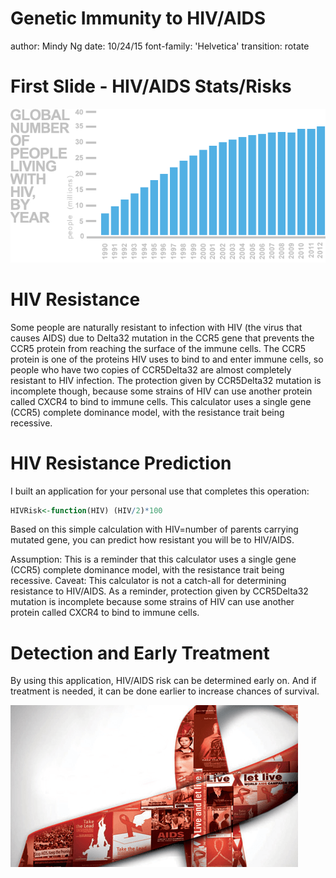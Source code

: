 Genetic Immunity to HIV/AIDS
========================================================
author: Mindy Ng
date: 10/24/15
font-family: 'Helvetica'
transition: rotate

First Slide - HIV/AIDS Stats/Risks
========================================================

![alt text](HIVGlobalGraph.png)


HIV Resistance
========================================================

Some people are naturally resistant to infection with HIV (the virus that causes AIDS) due to Delta32 mutation in the CCR5 gene that prevents the CCR5 protein from reaching the surface of the immune cells. The CCR5 protein is one of the proteins HIV uses to bind to and enter immune cells, so people who have two copies of CCR5Delta32 are almost completely resistant to HIV infection.	The protection given by CCR5Delta32 mutation is incomplete though, because some strains of HIV can use another protein called CXCR4 to bind to immune cells. This calculator uses a single gene (CCR5) complete dominance model, with the resistance trait being recessive.

HIV Resistance Prediction
========================================================

I built an application for your personal use that completes this operation:


```r
HIVRisk<-function(HIV) (HIV/2)*100
```

Based on this simple calculation with HIV=number of parents carrying mutated gene, you can predict how resistant you will be to HIV/AIDS.

Assumption: This is a reminder that this calculator uses a single gene (CCR5) complete dominance model, with the resistance trait being recessive.
Caveat: This calculator is not a catch-all for determining resistance to HIV/AIDS. As a reminder, protection given by CCR5Delta32 mutation is incomplete because some strains of HIV can use another protein called CXCR4 to bind to immune cells.

Detection and Early Treatment
========================================================
By using this application, HIV/AIDS risk can be determined early on. And if treatment is needed, it can be done earlier to increase chances of survival.

![alt text](hiv-nologo.png)


